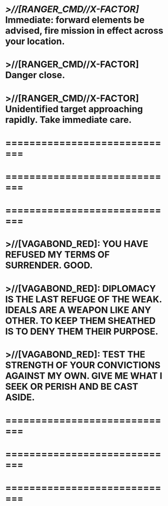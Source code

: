 # *>//[RANGER_CMD//X-FACTOR]* Immediate: forward elements be advised, fire mission in effect across your location.
#
# >//[RANGER_CMD//X-FACTOR] Danger close.
#
# >//[RANGER_CMD//X-FACTOR] Unidentified target approaching rapidly. Take immediate care.
# =============================
# =============================
# =============================
# >//[VAGABOND_RED]: YOU HAVE REFUSED MY TERMS OF SURRENDER. GOOD.
# >//[VAGABOND_RED]: DIPLOMACY IS THE LAST REFUGE OF THE WEAK. IDEALS ARE A WEAPON LIKE ANY OTHER. TO KEEP THEM SHEATHED IS TO DENY THEM THEIR PURPOSE.
# >//[VAGABOND_RED]: TEST THE STRENGTH OF YOUR CONVICTIONS AGAINST MY OWN. GIVE ME WHAT I SEEK OR PERISH AND BE CAST ASIDE.
# =============================
# =============================
# =============================

